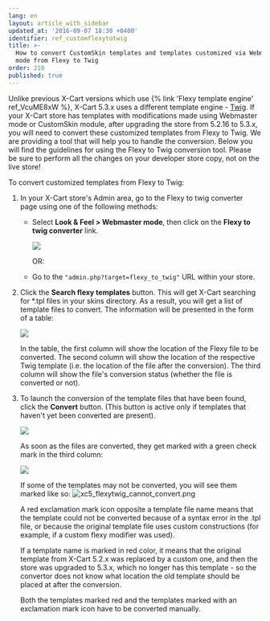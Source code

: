 ```yaml
---
lang: en
layout: article_with_sidebar
updated_at: '2016-09-07 18:30 +0400'
identifier: ref_customflexytotwig
title: >-
  How to convert CustomSkin templates and templates customized via Webmaster
  mode from Flexy to Twig
order: 210
published: true
---
```


Unlike previous X-Cart versions which use {% link 'Flexy template engine' ref_VcuME8xW %}, X-Cart 5.3.x uses a different template engine - [Twig](http://twig.sensiolabs.org/doc/templates.html). If your X-Cart store has templates with modifications made using Webmaster mode or CustomSkin module, after upgrading the store from 5.2.16 to 5.3.x, you will need to convert these customized templates from Flexy to Twig. We are providing a tool that will help you to handle the conversion. Below you will find the guidelines for using the Flexy to Twig conversion tool. Please be sure to perform all the changes on your developer store copy, not on the live store!

To convert customized templates from Flexy to Twig:

1.  In your X-Cart store's Admin area, go to the Flexy to twig converter page using one of the following methods:
    -   Select **Look & Feel > Webmaster mode**, then click on the **Flexy to twig converter** link. 

        ![]({{site.baseurl}}/attachments/ref_customflexytotwig/xc5_flexytwig_webmaster_mode.png)

        OR:
    -   Go to the `"admin.php?target=flexy_to_twig"` URL within your store.

2.  Click the **Search flexy templates** button. 
    This will get X-Cart searching for *.tpl files in your skins directory.
    As a result, you will get a list of template files to convert. The information will be presented in the form of a table:

    ![]({{site.baseurl}}/attachments/ref_customflexytotwig/xc5_flexytwig_templates4conversion0.png)

    In the table, the first column will show the location of the Flexy file to be converted. The second column will show the location of the respective Twig template (i.e. the location of the file after the conversion). The third column will show the file's conversion status (whether the file is converted or not). 

3.  To launch the conversion of the template files that have been found, click the **Convert** button. (This button is active only if templates that haven't yet been converted are present). 

    ![]({{site.baseurl}}/attachments/ref_customflexytotwig/xc5_flexytwig_templates4conversion1.png)

    As soon as the files are converted, they get marked with a green check mark in the third column:

    ![]({{site.baseurl}}/attachments/ref_customflexytotwig/xc5_flexytwig_templates4conversion.png)
    
    If some of the templates may not be converted, you will see them marked like so:
    ![xc5_flexytwig_cannot_convert.png]({{site.baseurl}}/attachments/ref_customflexytotwig/xc5_flexytwig_cannot_convert.png)
    
    A red exclamation mark icon opposite a template file name means that the template could not be converted because of a syntax error in the .tpl file, or because the original template file uses custom constructions (for example, if a custom flexy modifier was used).
    
    If a template name is marked in red color, it means that the original template from X-Cart 5.2.x was replaced by a custom one, and then the store was upgraded to 5.3.x, which no longer has this template - so the convertor does not know what location the old template should be placed at after the conversion.
    
    Both the templates marked red and the templates marked with an exclamation mark icon have to be converted manually.
